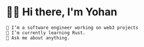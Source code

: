 # 👋🏽 Hi there, I'm Yohan

	🔭 I’m a software engineer working on web3 projects
	🌱 I’m currently learning Rust.
	💬 Ask me about anything.
